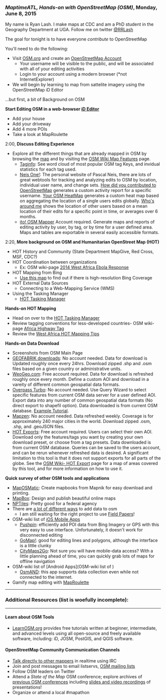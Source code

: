 ### *MaptimeATL, Hands-on with OpenStreetMap (OSM)*, Monday, June 8, 2015

My name is Ryan Lash.  I make maps at CDC and am a PhD student in the Geography Department at UGA.  Follow me on twitter [@RRLash](https://twitter.com/rrlash)

The goal for tonight is to have everyone *contribute* to OpenStreetMap

You'll need to do the following:   
  - Visit [OSM.org](https://www.openstreetmap.org) and create an [OpenStreetMap Account](https://www.openstreetmap.org/user/new)
    - Your username will be visible to the public, and will be associated with all of your editing activities
    - Login to your account using a modern browser (*not InternetExplorer)
  - We will begin by learning to map from sattelite imagery using the OpenStreetMap iD Editor

...but first, a bit of Background on OSM


  

**Start Editing OSM in a web-browser [iD Editor](http://learnosm.org/en/editing/id-editor/)**  
  - Add your house  
  - Add your driveway  
  - Add 4 more POIs
  - Take a look at MapRoulette

2:00, **Discuss Editing Experience**  
  - Explore all the different things that are already mapped in OSM by browsing the [map](openstreetmap.org) and by visiting the [OSM Wiki Map Features](http://wiki.osm.org/wiki/Map_Features) page.  
    - [Taginfo](http://taginfo.openstreetmap.org/): See word cloud of most popular OSM tag Keys, and invidual statistics for each tag used.    
    - [Neis One!](http://neis-one.org/): The personal website of Pascal Neis, there are lots of great webtools for tracking and analyzing edits to OSM by location, individual user name, and change sets. [How did you contributed to OpenStreetMap](http://hdyc.neis-one.org/) generates a custom activity report for a specific username. [Your OSM HeatMap](http://yosmhm.neis-one.org/) generates a custom heat map based on aggregating the location of a single users edits globally.   [Who's around me](http://resultmaps.neis-one.org/oooc) shows the location of other users based on a mean location of their edits for a specific point in time, or averages over 6 months.  
    - [ito! OSM Mapper](http://www.itoworld.com/static/openstreetmap_tools/osm_mapper.html) Account required.  Generate maps and reports of editing activity by user, by tag, or by time for a user defined area.  Maps and tables are exportable in several easily accessible formats.

2:20, **More background on OSM and Humanitarian OpenStreet Map (HOT)**  
  - HOT History and Community (State Department MapGive, Red Cross, MSF, CDC?)  
  - HOT Coordination between organizations
    - Ex: OSM wiki-page [2014 West Africa Ebola Response](https://wiki.openstreetmap.org/wiki/2014_West_Africa_Ebola_Response)
  - HOT Mapping from Bing
    - [Use this map](http://ant.dev.openstreetmap.org/bingimageanalyzer/) to find out if there is high-resolution Bing Coverage
  - HOT External Data Sources  
    - Connecting to a Web-Mapping Service (WMS)
  - Using the Tasking Manager
    - [HOT Tasking Manager](http://tasks.hotosm.org/)

**Hands-on HOT Mapping**
  - Head on over to the [HOT Tasking Manager](http://tasks.hotosm.org/)
  - Review tagging conventions for less-developed countries- OSM wiki-page [Africa Highway Tag](https://wiki.openstreetmap.org/wiki/Highway_Tag_Africa)
  - Review the [West Africa HOT Mapping Tips](http://wiki.openstreetmap.org/wiki/User:Bgirardot/Typical_Road_and_Residential_Task)

  
**Hands-on Data Download** 
  - Screenshots from OSM Main Page
  - [GEOFABRIK downloads](http://download.geofabrik.de/): No account needed. Data for download is Updated roughly once every 24hrs. Download zipped .shp and .osm files based on a given country or administrative units.  
  - [WeoGeo.com](http://www.weogeo.com/data/OpenStreetMap_Data.html): Free account required. Data for download is refreshed  roughly once every month. Define a custom AOI and download in a vareity of different common geospatial data formats.    
  - [Overpass Turbo](http://overpass-turbo.eu/): No account needed.  Use Query Wizard to select specific features from current OSM data server for a user defined AOI.  Export data into any number of common geospatial data formats (No direct export to shapefil option). Data downloaded is from current OSM database. [Example Tutorial](/Tutorials/OSM-Export_Tools.md).  
  - [Mapzen](https://mapzen.com/metro-extracts/): No account needed.  Data refreshed weekly.  Coverage is for approximately 240 major cities in the world.  Download zipped .osm, .shp, and .geoJSON files.
  - [HOT Exports](http://export.hotosm.org/): Free account required. Users can select their own AOI. Download only the features/tags you want by creating your own download preset, or choose from a tag presets.  Data downloaded is from current OSM database. Queries can be saved to the users account, and can be rerun whenever refreshed data is desired. A significant limitation to this tool is that it does not support exports for all parts of the globe.  See the [OSM Wiki- HOT Export](http://wiki.openstreetmap.org/wiki/HOT_Exports) page for a map of areas covered by this tool, and for more information on how to use it.

**Quick survey of other OSM tools and applications**  
  - [MapOSMatic](http://www.maposmatic.org/): Create mapbooks from Mapnik for easy download and printing.
  - [MapBox](https://www.mapbox.com/): Design and publish beautiful online maps
  - [NPTiles](http://www.nps.gov/npmap/park-tiles/#4/39.00/-96.00): Pretty good for a federal agency
  - There are [a lot of different ways](http://wiki.openstreetmap.org/wiki/Mapping_techniques) to add data to osm  
    - I am still waiting for the right project to use [Field Papers](http://fieldpapers.org/)!
  - OSM-wiki list of [iOS Mobile Apps](http://www.nps.gov/npmap/park-tiles/#4/39.00/-96.00)
    - [Pushpin](http://wiki.openstreetmap.org/wiki/Pushpin_OSM):  efficiently add POI data from Bing Imagery or GPS with this very easy to use interface.  Unfortunately, it doesn't work for disconnected editing
    - [GoMap!](http://wiki.openstreetmap.org/wiki/Go_Map!!):  good for editing lines and polygons, although the interface is a little clunky
    - [CityMaps2Go](http://wiki.openstreetmap.org/wiki/City_Maps_2Go): Not sure you will have mobile-data access?  With a little planning ahead of time, you can quickly grab lots of maps for offline navigation
  - OSM-wiki list of [Android Apps](OSM-wiki list of )
    - [OsmAND](http://wiki.openstreetmap.org/wiki/OsmAnd):  this app supports data collection even while not connected to the internet.
  - Gamify map editing with [MapRoulette](http://wiki.openstreetmap.org/wiki/MapRoulette)



_____
### Additional Resources (list is woefully incomplete):  
_____
#### Learn about OSM Tools
  - [LearnOSM.org](http://learnosm.org/en/editing/id-editor/) provides free tutorials written at beginner, intermediate, and advanced levels using all open-source and freely available software, including: iD, JOSM, PostGIS, and QGIS software.  

#### OpenStreetMap Community Communication Channels  
  - [Talk directly to other mappers](http://wiki.openstreetmap.org/wiki/Beginners_Guide_1.6#Community) in realtime using IRC 
  - Join and post messages to email listservs, [OSM mailing lists](http://wiki.openstreetmap.org/wiki/Mailing_lists)
  - Follow OSM leaders on Twitter  
  - Attend a *State of the Map* OSM conference;  explore archives of [previous OSM conferences](http://wiki.openstreetmap.org/wiki/State_of_the_Map_US#State_of_the_Map_U.S._.28SotM-US.29) including [slides and video recordings](http://wiki.openstreetmap.org/wiki/State_Of_The_Map_U.S._2014/Video_recordings) of presentations!
  - Organize or attend a local #mapathon  

